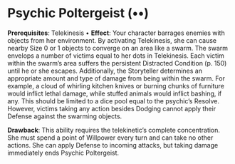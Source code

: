 # Psychic Poltergeist (••)
**Prerequisites**: Telekinesis •
**Effect**: Your character barrages enemies with objects from
her environment. By activating Telekinesis, she can cause
nearby Size 0 or 1 objects to converge on an area like a swarm.
The swarm envelops a number of victims equal to her dots
in Telekinesis. Each victim within the swarm’s area suffers
the persistent Distracted Condition (p. 150) until he or she
escapes. Additionally, the Storyteller determines an appropriate
amount and type of damage from being within the swarm. For
example, a cloud of whirling kitchen knives or burning chunks
of furniture would inflict lethal damage, while stuffed animals
would inflict bashing, if any. This should be limited to a dice
pool equal to the psychic’s Resolve. However, victims taking any action besides Dodging cannot apply their Defense against the
swarming objects.

**Drawback**: This ability requires the telekinetic’s complete
concentration. She must spend a point of Willpower every
turn and can take no other actions. She can apply Defense
to incoming attacks, but taking damage immediately ends
Psychic Poltergeist.